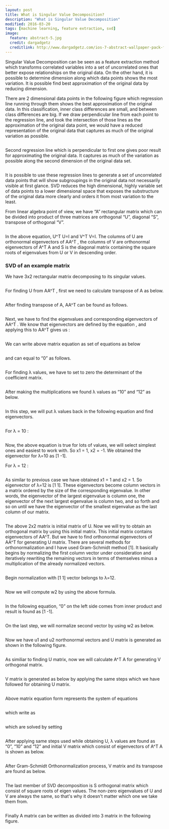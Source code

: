 ```yaml
---
layout: post
title: What is Singular Value Decomposition?
description: "What is Singular Value Decomposition"
modified: 2016-03-20
tags: [machine learning, feature extraction, svd]
image:
  feature: abstract-5.jpg
  credit: dargadgetz
  creditlink: http://www.dargadgetz.com/ios-7-abstract-wallpaper-pack-for-iphone-5-and-ipod-touch-retina/
---
```



Singular Value Decomposition can be seen as a feature extraction method which transforms correlated variables into a set of uncorrelated ones that better expose relationships on the original data. 
On the other hand, it is possible to determine dimension along which data points shows the most variation. It is possible find best approximation of the original data by reducing dimension.

There are 2 dimensional data points in the following figure which regression line running through them shows the best approximation of the original data. 
In this classification, inner class differences are small, and between class differences are big.  If we draw perpendicular line from each point to the regression line, and took the intersection of those lines as the approximation of the original data point, we would have a reduced representation of the original data that captures as much of the original variation as possible.

<figure>
	<img src="http://fuatcoskun.github.io/images/figure1.png" alt="">
</figure>

Second regression line which is perpendicular to first one gives poor result for approximating the original data. 
It captures as much of the variation as possible along the second dimension of the original data set.

<figure>
	<img src="http://fuatcoskun.github.io/images/figure2.png" alt="">
</figure>

It is possible to use these regression lines to generate a set of uncorrelated data points that will show subgroupings in the original data not necessarily visible at first glance. SVD reduces the high dimensional, highly variable set of data points to a lower dimensional space that exposes the substructure of the original data more clearly and orders it from most variation to the least.

From linear algebra point of view, we have “A” rectangular matrix which can be divided into product of three matrices are orthogonal “U”, diagonal “S”, transpose of orthogonal “V”.

<figure>
	<img src="http://fuatcoskun.github.io/images/eq1.png" alt="">
</figure>

In the above equation, U^T U=I  and  V^T V=I.  The columns of U are orthonormal eigenvectors of AA^T  ,  the columns of  V  are orthonormal eigenvectors of  A^T A  and  S is the diagonal  matrix containing the square roots of eigenvalues from U or V in descending order.

### SVD of an example matrix

We have 3x2 rectangular matrix decomposing to its singular values.

<figure>
	<img src="http://fuatcoskun.github.io/images/ex1.png" alt="">
</figure>

For finding U from AA^T , first we need to calculate transpose of A as below.

<figure>
	<img src="http://fuatcoskun.github.io/images/ex2.png" alt="">
</figure>

After finding transpose of A,  AA^T can be found as follows.

<figure>
	<img src="http://fuatcoskun.github.io/images/ex3.png" alt="">
</figure>

Next, we have to find the eigenvalues and corresponding eigenvectors of AA^T . We know that eigenvectors are defined by the equation  , and applying this to AA^T gives us :

<figure>
	<img src="http://fuatcoskun.github.io/images/ex4.png" alt="">
</figure>

We can write above matrix equation as set of equations as below

<figure>
	<img src="http://fuatcoskun.github.io/images/ex5.png" alt="">
</figure>

and can equal to “0” as follows.

<figure>
	<img src="http://fuatcoskun.github.io/images/ex6.png" alt="">
</figure>

For finding λ values, we have to set to zero the determinant of the coefficient matrix.

<figure>
	<img src="http://fuatcoskun.github.io/images/ex7.png" alt="">
</figure>

After making the multiplications we found λ values as “10” and “12” as below.

<figure>
	<img src="http://fuatcoskun.github.io/images/ex8.png" alt="">
</figure>

In this step, we will put λ values back in the following equation and find eigenvectors.

<figure>
	<img src="http://fuatcoskun.github.io/images/ex9.png" alt="">
</figure>

For λ = 10 :

<figure>
	<img src="http://fuatcoskun.github.io/images/ex10.png" alt="">
</figure>

Now, the above equation is true for lots of values, we will select simplest ones and easiest to work with. So x1 = 1, x2 = -1. We obtained the eigenvector for λ=10 as [1  -1].

For λ = 12 :

<figure>
	<img src="http://fuatcoskun.github.io/images/ex11.png" alt="">
</figure>

As similar to previous case we have obtained x1 = 1 and x2 = 1. So eigenvector of λ=12 is [1  1]. These eigenvectors become column vectors in a matrix ordered by the size of the corresponding eigenvalue. In other words, the eigenvector of the largest eigenvalue is column one, the eigenvector of the next largest eigenvalue is column two, and so forth and so on until we have the eigenvector of the smallest eigenvalue as the last column of our matrix.

<figure>
	<img src="http://fuatcoskun.github.io/images/ex12.png" alt="">
</figure>

The above 2x2 matrix is initial matrix of U. Now we will try to obtain an orthogonal matrix by using this initial matrix. This initial matrix contains eigenvectors of AA^T. But we have to find orthonormal eigenvectors of AA^T for generating U matrix. There are several methods for orthonormalization and I have used Gram-Schmidt method [1]. It basically begins by normalizing the first column vector under consideration and iteratively rewriting the remaining vectors in terms of themselves minus a multiplication of the already normalized vectors.

<figure>
	<img src="http://fuatcoskun.github.io/images/ex13.png" alt="">
</figure>

Begin normalization with [1  1] vector belongs to λ=12.

<figure>
	<img src="http://fuatcoskun.github.io/images/ex14.png" alt="">
</figure>

Now we will compute w2 by using the above formula.

<figure>
	<img src="http://fuatcoskun.github.io/images/ex15.png" alt="">
</figure>

In the following equation, “0” on the left side comes from inner product and result is found as [1  -1].

<figure>
	<img src="http://fuatcoskun.github.io/images/ex16.png" alt="">
</figure>

On the last step, we will normalize second vector by using w2 as below.

<figure>
	<img src="http://fuatcoskun.github.io/images/ex17.png" alt="">
</figure>

Now we have u1 and u2 northonormal vectors and U matrix is generated as shown in the following figure.

<figure>
	<img src="http://fuatcoskun.github.io/images/ex18.png" alt="">
</figure>

As similiar to finding U matrix, now we will calculate A^T A for generating V orthogonal matrix.

<figure>
	<img src="http://fuatcoskun.github.io/images/ex19.png" alt="">
</figure>

V matrix is generated as below by applying the same steps which we have followed for obtaining U matrix.

<figure>
	<img src="http://fuatcoskun.github.io/images/ex20.png" alt="">
</figure>

Above matrix equation form represents the system of equations

<figure>
	<img src="http://fuatcoskun.github.io/images/ex21.png" alt="">
</figure>

which write as

<figure>
	<img src="http://fuatcoskun.github.io/images/ex22.png" alt="">
</figure>

which are solved by setting

<figure>
	<img src="http://fuatcoskun.github.io/images/ex23.png" alt="">
</figure>

After applying same steps used while obtaining U, λ values are found as “0”, “10” and “12” and initial V matrix which consist of eigenvectors of A^T A is shown as below.

<figure>
	<img src="http://fuatcoskun.github.io/images/ex24.png" alt="">
</figure>

After Gram-Schmidt Orthonormalization process, V matrix and its transpose are found as below.

<figure>
	<img src="http://fuatcoskun.github.io/images/ex25.png" alt="">
</figure>

The last member of SVD decomposition is S orthogonal matrix which consist of square roots of eigen values. The non-zero eigenvalues of U and V are always the same, so that's why it doesn't matter which one we take them from.

<figure>
	<img src="http://fuatcoskun.github.io/images/ex26.png" alt="">
</figure>

Finally A matrix can be written as divided into 3 matrix in the following figure.

<figure>
	<img src="http://fuatcoskun.github.io/images/ex27.png" alt="">
</figure>

